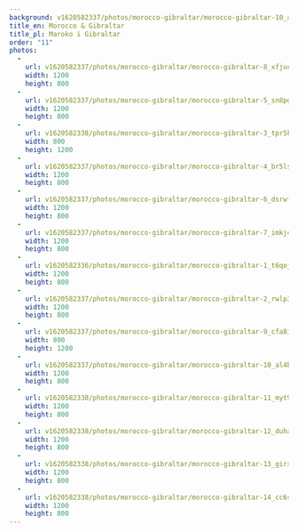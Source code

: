 ```yaml
---
background: v1620582337/photos/morocco-gibraltar/morocco-gibraltar-10_al4b8w.jpg
title_en: Morocco & Gibraltar
title_pl: Maroko i Gibraltar
order: "11"
photos:
  -
    url: v1620582337/photos/morocco-gibraltar/morocco-gibraltar-8_xfjucp.jpg
    width: 1200
    height: 800
  -
    url: v1620582337/photos/morocco-gibraltar/morocco-gibraltar-5_sn8pge.jpg
    width: 1200
    height: 800
  -
    url: v1620582338/photos/morocco-gibraltar/morocco-gibraltar-3_tpr5kl.jpg
    width: 800
    height: 1200
  -
    url: v1620582337/photos/morocco-gibraltar/morocco-gibraltar-4_br5lsn.jpg
    width: 1200
    height: 800
  -
    url: v1620582337/photos/morocco-gibraltar/morocco-gibraltar-6_dsrwfc.jpg
    width: 1200
    height: 800
  -
    url: v1620582337/photos/morocco-gibraltar/morocco-gibraltar-7_imkj43.jpg
    width: 1200
    height: 800
  -
    url: v1620582336/photos/morocco-gibraltar/morocco-gibraltar-1_t6qojs.jpg
    width: 1200
    height: 800
  -
    url: v1620582337/photos/morocco-gibraltar/morocco-gibraltar-2_rwlp3j.jpg
    width: 1200
    height: 800
  -
    url: v1620582337/photos/morocco-gibraltar/morocco-gibraltar-9_cfa8ig.jpg
    width: 800
    height: 1200
  -
    url: v1620582337/photos/morocco-gibraltar/morocco-gibraltar-10_al4b8w.jpg
    width: 1200
    height: 800
  -
    url: v1620582338/photos/morocco-gibraltar/morocco-gibraltar-11_myt9yq.jpg
    width: 1200
    height: 800
  -
    url: v1620582338/photos/morocco-gibraltar/morocco-gibraltar-12_duhavq.jpg
    width: 1200
    height: 800
  -
    url: v1620582338/photos/morocco-gibraltar/morocco-gibraltar-13_girxfd.jpg
    width: 1200
    height: 800
  -
    url: v1620582338/photos/morocco-gibraltar/morocco-gibraltar-14_cc6svz.jpg
    width: 1200
    height: 800
---
```

